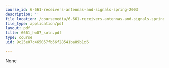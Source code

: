 ```yaml
---
course_id: 6-661-receivers-antennas-and-signals-spring-2003
description: ''
file_location: /coursemedia/6-661-receivers-antennas-and-signals-spring-2003/9c25e07c465057fb56f28541ba89b1d6_6661_hw07_soln.pdf
file_type: application/pdf
layout: pdf
title: 6661_hw07_soln.pdf
type: course
uid: 9c25e07c465057fb56f28541ba89b1d6

---
```

None